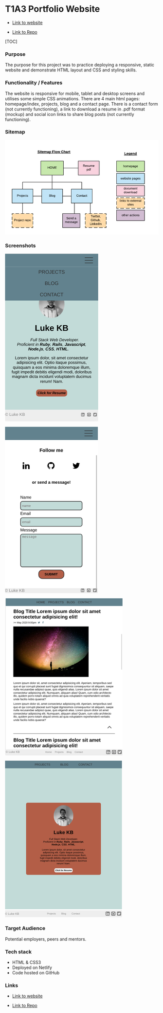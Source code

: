 # T1A3 Portfolio Website

- [Link to website](https://luke-kb.netlify.app/)

- [Link to Repo](https://github.com/Luke-kb/portfolio)

[TOC]

### Purpose

The purpose for this project was to practice deploying a responsive, static website and demonstrate HTML layout and CSS and styling skills.

### Functionality / Features

The website is responsive for mobile, tablet and desktop screens and utilises some simple CSS animations. There are 4 main html pages: homepage/index, projects, blog and a contact page. There is a contact form (not currently functioning), a link to download a resume in .pdf format (mockup) and social icon links to share blog posts (not currently functioning).

### Sitemap

![sitemap flowchart](docs/sitemap-flowchart.png)

### Screenshots

![mobile-index-hamburger](ppt/screenshots/mobile-index-hamburger.png)

![mobile-contact-form](ppt/screenshots/mobile-contact-form.png)

![tablet-top-icon](ppt/screenshots/tablet-top-icon.png)

![tab-index](ppt/screenshots/tab-index.png)



### Target Audience

Potential employers, peers and mentors.

### Tech stack

- HTML & CSS3
- Deployed on Netlify
- Code hosted on GitHub

### Links

- [Link to website](https://luke-kb.netlify.app/)

- [Link to Repo](https://github.com/Luke-kb/portfolio)